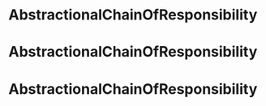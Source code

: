 # AbstractionalChainOfResponsibility
# AbstractionalChainOfResponsibility
# AbstractionalChainOfResponsibility
